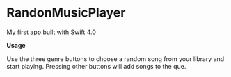 # RandonMusicPlayer
My first app built with Swift 4.0

**Usage**

Use the three genre buttons to choose a random song from your library and start playing. Pressing other buttons will add songs to the que.
